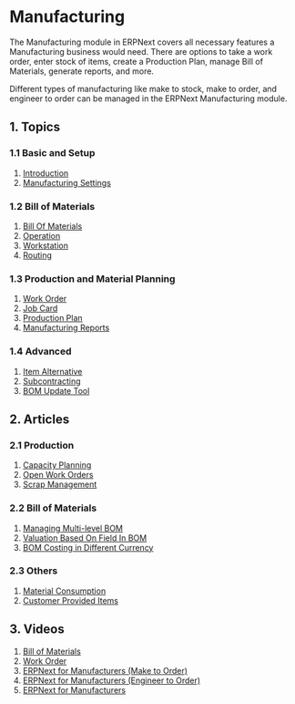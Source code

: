 <!-- add-breadcrumbs -->
# Manufacturing

The Manufacturing module in ERPNext covers all necessary features a Manufacturing business would need. There are options to take a work order, enter stock of items, create a Production Plan, manage Bill of Materials, generate reports, and more.

Different types of manufacturing like make to stock, make to order, and engineer to order can be managed in the ERPNext Manufacturing module.

## 1. Topics

### 1.1 Basic and Setup
1. [Introduction](/docs/user/manual/en/manufacturing/introduction)
1. [Manufacturing Settings](/docs/user/manual/en/manufacturing/manufacturing-settings)

### 1.2 Bill of Materials
1. [Bill Of Materials](/docs/user/manual/en/manufacturing/bill-of-materials)
1. [Operation](/docs/user/manual/en/manufacturing/operation)
1. [Workstation](/docs/user/manual/en/manufacturing/workstation)
1. [Routing](/docs/user/manual/en/manufacturing/routing)

### 1.3 Production and Material Planning
1. [Work Order](/docs/user/manual/en/manufacturing/work-order)
1. [Job Card](/docs/user/manual/en/manufacturing/job-card)
1. [Production Plan](/docs/user/manual/en/manufacturing/production-plan)
1. [Manufacturing Reports](/docs/user/manual/en/manufacturing/manufacturing-reports)

### 1.4 Advanced
1. [Item Alternative](/docs/user/manual/en/manufacturing/item-alternative)
1. [Subcontracting](/docs/user/manual/en/manufacturing/subcontracting)
1. [BOM Update Tool](/docs/user/manual/en/manufacturing/bom-update-tool)

## 2. Articles

### 2.1 Production
1. [Capacity Planning](/docs/user/manual/en/manufacturing/articles/capacity-planning)
1. [Open Work Orders](/docs/user/manual/en/manufacturing/articles/open-work-orders)
1. [Scrap Management](/docs/user/manual/en/manufacturing/articles/scrap-management)

### 2.2 Bill of Materials
1. [Managing Multi-level BOM](/docs/user/manual/en/manufacturing/articles/managing-multi-level-bom)
1. [Valuation Based On Field In BOM](/docs/user/manual/en/manufacturing/articles/valuation-based-on-field-in-bom)
1. [BOM Costing in Different Currency](/docs/user/manual/en/manufacturing/articles/bom-costing-in-different-currency)

### 2.3 Others
1. [Material Consumption](/docs/user/manual/en/manufacturing/articles/material_consumption)
1. [Customer Provided Items](/docs/user/manual/en/manufacturing/articles/customer-provided-items)

## 3. Videos
1. [Bill of Materials](/docs/user/videos/learn/bill-of-materials)
1. [Work Order](/docs/user/videos/learn/work-order)
1. [ERPNext for Manufacturers (Make to Order)](/docs/user/videos/learn/manufacturing-make-to-order)
1. [ERPNext for Manufacturers (Engineer to Order)](/docs/user/videos/learn/manufacturing-enigneer-to-order)
1. [ERPNext for Manufacturers](/docs/user/videos/learn/manufacturing-make-to-order)
